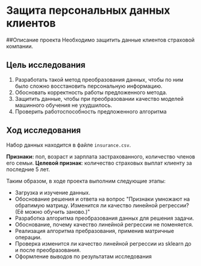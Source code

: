# Защита персональных данных клиентов

##Описание проекта
Необходимо защитить данные клиентов страховой компании. 


## Цель исследования

1. Разработать такой метод преобразования данных, чтобы по ним было сложно восстановить персональную информацию. 
2. Обосновать корректность работы предложенного метода.
3. Защитить данные, чтобы при преобразовании качество моделей машинного обучения не ухудшилось. 
4. Проверить работоспособность предложенного алгоритма


## Ход исследования

Набор данных находится в файле `insurance.csv`.

**Признаки:** пол, возраст и зарплата застрахованного, количество членов его семьи.
**Целевой признак**: количество страховых выплат клиенту за последние 5 лет.

Таким образом, в ходе проекта выполним следующие этапы:

* Загрузка и изучение данных.
* Обоснование решения и ответа на вопрос "Признаки умножают на обратимую матрицу. Изменится ли качество линейной регрессии? (Её можно обучить заново.)"
* Разработка алгоритма преобразования данных для решения задачи. 
* Обоснование, почему качество линейной регрессии не поменяется.
* Реализация алгоритма пребразования, применив матричные операции. 
* Проверка изменится ли качество линейной регрессии из sklearn до и после преобразования.
* Оформление выводов по результатам исследования